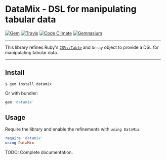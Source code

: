 DataMix - DSL for manipulating tabular data
==================================================

[![Gem](https://img.shields.io/gem/v/datamix.svg?style=flat-square)](https://rubygems.org/gems/datamix)
[![Travis](https://img.shields.io/travis/DannyBen/datamix.svg?style=flat-square)](https://travis-ci.org/DannyBen/datamix)
[![Code Climate](https://img.shields.io/codeclimate/github/DannyBen/datamix.svg?style=flat-square)](https://codeclimate.com/github/DannyBen/datamix)
[![Gemnasium](https://img.shields.io/gemnasium/DannyBen/datamix.svg?style=flat-square)](https://gemnasium.com/DannyBen/datamix)

---

This library refines Ruby's [`CSV::Table`][1] and `Array` object to provide a DSL
for manipulating tabular data.

---


Install
--------------------------------------------------

```
$ gem install datamix
```

Or with bundler:

```ruby
gem 'datamix'
```



Usage
--------------------------------------------------

Require the library and enable the refinements with `using DataMix`:

```ruby
require 'datamix'
using DataMix
```

TODO: Complete documentation.


[1]: https://ruby-doc.org/stdlib-2.3.1/libdoc/csv/rdoc/CSV/Table.html
